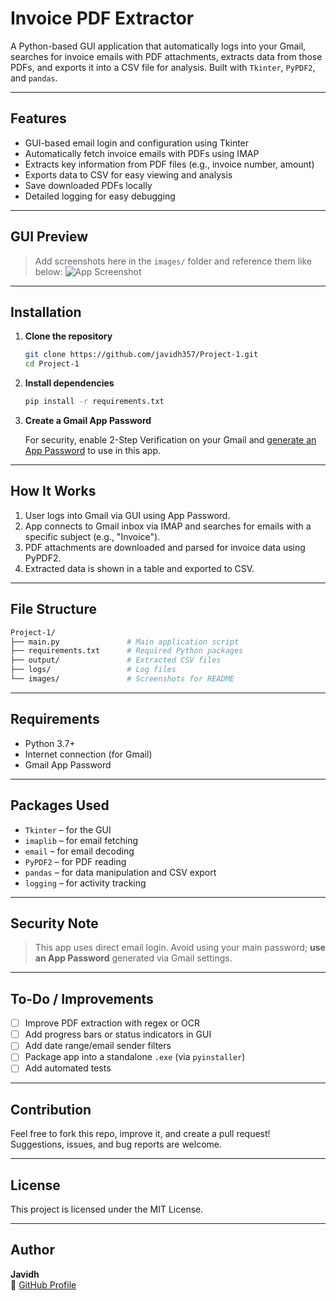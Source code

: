 # Invoice PDF Extractor

A Python-based GUI application that automatically logs into your Gmail, searches for invoice emails with PDF attachments, extracts data from those PDFs, and exports it into a CSV file for analysis. Built with `Tkinter`, `PyPDF2`, and `pandas`.

---

## Features

-  GUI-based email login and configuration using Tkinter  
-  Automatically fetch invoice emails with PDFs using IMAP  
-  Extracts key information from PDF files (e.g., invoice number, amount)  
-  Exports data to CSV for easy viewing and analysis  
-  Save downloaded PDFs locally  
-  Detailed logging for easy debugging

---

##  GUI Preview

> Add screenshots here in the `images/` folder and reference them like below:
![App Screenshot](images/gui-screenshot.png)

---

##  Installation

1. **Clone the repository**
   ```bash
   git clone https://github.com/javidh357/Project-1.git
   cd Project-1
   ```

2. **Install dependencies**
   ```bash
   pip install -r requirements.txt
   ```

3. **Create a Gmail App Password**

   For security, enable 2-Step Verification on your Gmail and [generate an App Password](https://support.google.com/accounts/answer/185833?hl=en) to use in this app.

---

##  How It Works

1. User logs into Gmail via GUI using App Password.
2. App connects to Gmail inbox via IMAP and searches for emails with a specific subject (e.g., "Invoice").
3. PDF attachments are downloaded and parsed for invoice data using PyPDF2.
4. Extracted data is shown in a table and exported to CSV.

---

##  File Structure

```bash
Project-1/
├── main.py               # Main application script
├── requirements.txt      # Required Python packages
├── output/               # Extracted CSV files
├── logs/                 # Log files
└── images/               # Screenshots for README
```

---

##  Requirements

- Python 3.7+
- Internet connection (for Gmail)
- Gmail App Password

---

##  Packages Used

- `Tkinter` – for the GUI
- `imaplib` – for email fetching
- `email` – for email decoding
- `PyPDF2` – for PDF reading
- `pandas` – for data manipulation and CSV export
- `logging` – for activity tracking

---

##  Security Note

> This app uses direct email login. Avoid using your main password; **use an App Password** generated via Gmail settings.

---

##  To-Do / Improvements

- [ ] Improve PDF extraction with regex or OCR
- [ ] Add progress bars or status indicators in GUI
- [ ] Add date range/email sender filters
- [ ] Package app into a standalone `.exe` (via `pyinstaller`)
- [ ] Add automated tests

---

##  Contribution

Feel free to fork this repo, improve it, and create a pull request! Suggestions, issues, and bug reports are welcome.

---

##  License

This project is licensed under the MIT License.

---

##  Author

**Javidh**  
🔗 [GitHub Profile](https://github.com/javidh357)
